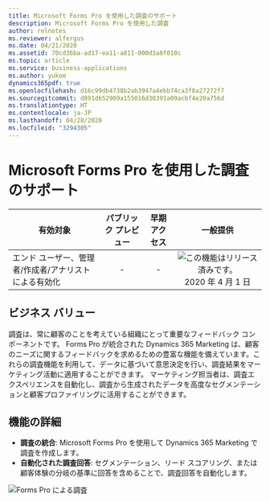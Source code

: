 ```yaml
---
title: Microsoft Forms Pro を使用した調査のサポート
description: Microsoft Forms Pro を使用した調査
author: relnotes
ms.reviewer: alfergus
ms.date: 04/21/2020
ms.assetid: 70cd36ba-ad17-ea11-a811-000d3a8f010c
ms.topic: article
ms.service: business-applications
ms.author: yukom
dynamics365pdf: true
ms.openlocfilehash: d16c99db4738b2ab3947a4ebb74ca3f8a27272f7
ms.sourcegitcommit: d891d652909a155016d30391a09acbf4e20a756d
ms.translationtype: HT
ms.contentlocale: ja-JP
ms.lasthandoff: 04/28/2020
ms.locfileid: "3294305"
---
```

# <a name="support-for-surveys-using-microsoft-forms-pro"></a>Microsoft Forms Pro を使用した調査のサポート


| 有効対象    |  パブリック プレビュー | 早期アクセス | 一般提供 | 
| ---------- | :----------: |:----------: |:----------: |
|エンド ユーザー、管理者/作成者/アナリストによる有効化|-|-| ![この機能はリリース済みです。](/dynamics365-release-plan/media/green-checkmark.png "この機能はリリース済みです。") 2020 年 4 月 1 日|


## <a name="business-value"></a>ビジネス バリュー
<!-- bv start -->
調査は、常に顧客のことを考えている組織にとって重要なフィードバック コンポーネントです。 Forms Pro が統合された Dynamics 365 Marketing は、顧客のニーズに関するフィードバックを求めるための豊富な機能を備えています。これらの調査機能を利用して、データに基づいて意思決定を行い、調査結果をマーケティング活動に適用することができます。 マーケティング担当者は、調査エクスペリエンスを自動化し、調査から生成されたデータを高度なセグメンテーションと顧客プロファイリングに活用することができます。
<!-- bv end -->



## <a name="feature-details"></a>機能の詳細
<!--feature detail start -->
- **調査の統合**: Microsoft Forms Pro を使用して Dynamics 365 Marketing で調査を作成します。
- **自動化された調査回答**: セグメンテーション、リード スコアリング、または顧客体験の分岐の基準に回答を含めることで、調査回答を自動化します。
<!--feature detail end -->

![Forms Pro による調査](media/formspro.png "Forms Pro による調査")
<!-- Picture 1 -->








